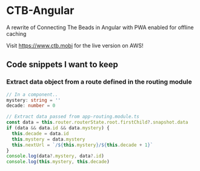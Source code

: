# CTB-Angular

A rewrite of Connecting The Beads in Angular with PWA enabled for offline caching

Visit https://www.ctb.mobi for the live version on AWS!

## Code snippets I want to keep

### Extract data object from a route defined in the routing module

```ts
// In a component..
mystery: string = ''
decade: number = 0

// Extract data passed from app-routing.module.ts
const data = this.router.routerState.root.firstChild?.snapshot.data
if (data && data.id && data.mystery) {
  this.decade = data.id
  this.mystery = data.mystery
  this.nextUrl = `/${this.mystery}/${this.decade + 1}`
}
console.log(data?.mystery, data?.id)
console.log(this.mystery, this.decade)
```
